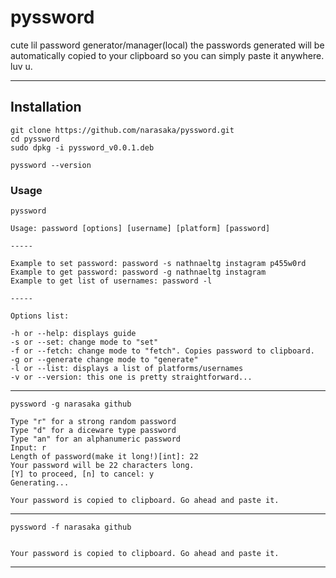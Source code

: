 pyssword
========
cute lil password generator/manager(local)
the passwords generated will be automatically copied to your clipboard so you can simply paste it anywhere.
luv u.
- - - -


## Installation ##
    
    git clone https://github.com/narasaka/pyssword.git
    cd pyssword
    sudo dpkg -i pyssword_v0.0.1.deb
    
    pyssword --version
    
### Usage ###
    
    pyssword
    
    Usage: password [options] [username] [platform] [password]

    -----

    Example to set password: password -s nathnaeltg instagram p455w0rd
    Example to get password: password -g nathnaeltg instagram
    Example to get list of usernames: password -l

    -----

    Options list:

    -h or --help: displays guide
    -s or --set: change mode to "set"
    -f or --fetch: change mode to "fetch". Copies password to clipboard.
    -g or --generate change mode to "generate"
    -l or --list: displays a list of platforms/usernames
    -v or --version: this one is pretty straightforward...

- - - -
    
    pyssword -g narasaka github
    
    Type "r" for a strong random password
    Type "d" for a diceware type password
    Type "an" for an alphanumeric password
    Input: r
    Length of password(make it long!)[int]: 22
    Your password will be 22 characters long.
    [Y] to proceed, [n] to cancel: y
    Generating...

    Your password is copied to clipboard. Go ahead and paste it.

- - - -
    
    pyssword -f narasaka github
    
    
    Your password is copied to clipboard. Go ahead and paste it.

- - - -
    
